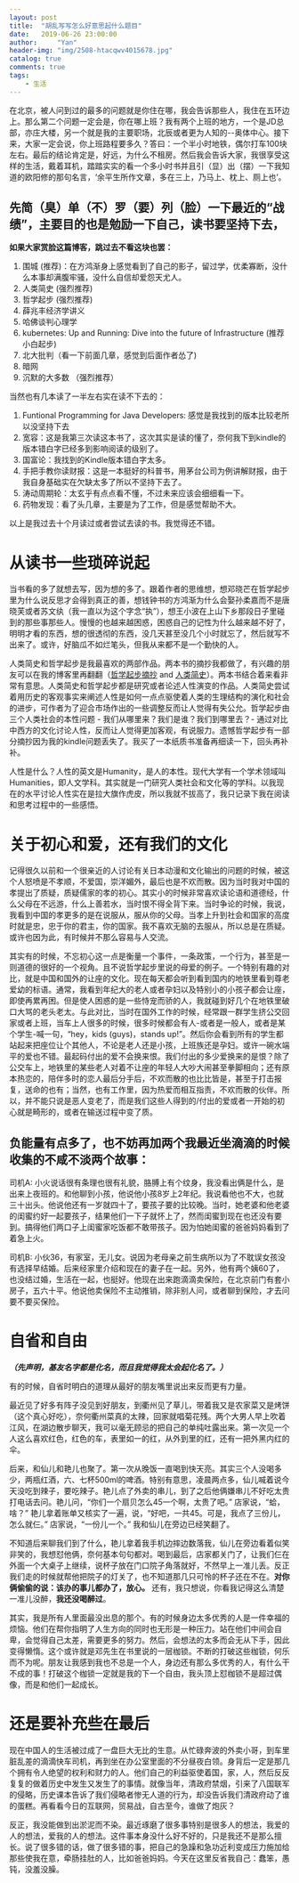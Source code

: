 ```yaml
---
layout: post
title:  "胡乱写写怎么好意思起什么题目"
date:   2019-06-26 23:00:00
author:     "Yan"
header-img: "img/2508-htacqwv4015678.jpg"
catalog: true
comments: true
tags:
    - 生活
---
```


在北京，被人问到过的最多的问题就是你住在哪，我会告诉那些人，我住在五环边上。那么第二个问题一定会是，你在哪上班？我有两个上班的地方，一个是JD总部，亦庄大楼，另一个就是我的主要职场，北辰或者更为人知的--奥体中心。接下来，大家一定会说，你上班路程要多久？答曰：一个半小时地铁，偶尔打车100块左右。最后的结论肯定是，好远，为什么不租房。然后我会告诉大家，我很享受这样的生活，戴着耳机，踏踏实实的看一个多小时书并且引（显）出（摆）一下我知道的欧阳修的那句名言，‘余平生所作文章，多在三上，乃马上、枕上、厕上也’。

## 先简（臭）单（不）罗（要）列（脸）一下最近的“战绩”，主要目的也是勉励一下自己，读书要坚持下去，

__如果大家赏脸这篇博客，跳过去不看这块也罢：__

1. 围城 (推荐)：在方鸿渐身上感觉看到了自己的影子，留过学，优柔寡断，没什么本事却满腹牢骚，没什么自信却爱怨天尤人。
2. 人类简史 (强烈推荐)
3. 哲学起步 (强烈推荐)
4. 薛兆丰经济学讲义
5. 哈佛谈判心理学
6. kubernetes: Up and Running: Dive into the future of Infrastructure (推荐小白起步)
7. 北大批判（看一下前面几章，感觉到后面作者怂了)
8. 暗网
9. 沉默的大多数 （强烈推荐）

当然也有几本读了一半左右实在读不下去的：

1. Funtional Programming for Java Developers: 感觉是我找到的版本比较老所以没坚持下去
2. 宽容：这是我第三次读这本书了，这次其实是读的懂了，奈何我下到kindle的版本错白字已经多到影响阅读的级别了。
3. 国富论：我找到的Kindle版本错白字太多。
4. 手把手教你读财报：这是一本挺好的科普书，用茅台公司为例讲解财报，由于我自身基础实在欠缺太多了所以不坚持下去了。
5. 涛动周期轮：太玄乎有点点看不懂，不过未来应该会细细看一下。
6. 药物发现：看了头几章，主要是为了工作，但是感觉帮助不大。

以上是我过去十个月读过或者尝试去读的书。我觉得还不错。

# 从读书一些琐碎说起

当书看的多了就想去写，因为想的多了。跟着作者的思维想，想邓晓芒在哲学起步里为什么说反思才会得到真正的善，想钱钟书的方鸿渐为什么会娶孙柔嘉而不是唐晓芙或者苏文纨（我一直以为这个字念“执”），想王小波在上山下乡那段日子里碰到的那些事那些人。慢慢的也越来越困惑，困惑自己的记性为什么越来越不好了，明明才看的东西，想的很透彻的东西，没几天甚至没几个小时就忘了，然后就写不出来了。或许，好脑瓜不如烂笔头，但我从来都不是一个勤快的人。

人类简史和哲学起步是我最喜欢的两部作品。两本书的摘抄我都做了，有兴趣的朋友可以在我的博客里再翻翻（[哲学起步摘抄](https://alvindaiyan.github.io/2019/06/23/zhe-xue-qi-bu/) and [人类简史](https://alvindaiyan.github.io/2018/11/30/ren-lei-jianshi/)）。两本书结合着来看非常有意思。人类简史和哲学起步都是研究或者论述人性演变的作品。人类简史尝试着用历史的客观事实来阐述人性是如何一点点驱使着人类的生理结构的演化和社会的进步，可作者为了迎合市场作出的一些调整反而让人觉得有失公允。哲学起步由三个人类社会的本性问题 - 我们从哪里来？我们是谁？我们到哪里去？- 通过对比中西方的文化讨论人性，反而让人觉得更加客观，有说服力。遗憾哲学起步有一部分摘抄因为我的kindle问题丢失了。我买了一本纸质书准备再细读一下，回头再补补。

人性是什么？人性的英文是Humanity，是人的本性。现代大学有一个学术领域叫Humanities，即人文学科。其实就是一门研究人类社会和文化等的学科。以我现在的水平讨论人性实在是拉大旗作虎皮，所以我就不拔高了，我只记录下我在阅读和思考过程中的一些感悟。

# 关于初心和爱，还有我们的文化

记得很久以前和一个很亲近的人讨论有关日本动漫和文化输出的问题的时候，被这个人怒喷是不孝顺，不爱国，崇洋媚外，最后也是不欢而散。因为当时我对中国的孝提出了质疑，质疑儒家的孝的初心。其实小的时候非常喜欢读论语和道德经，什么父母在不远游，什么上善若水，当时恨不得全背下来。当时争论的时候，我说，我看到中国的孝更多的是在说服从，服从你的父母。当孝上升到社会和国家的高度时就是忠，忠于你的君主，你的国家。我不喜欢无脑的去服从，所以总是在质疑。或许也因为此，有时候并不那么容易与人交流。

其实有的时候，不忘初心这一点是衡量一个事件，一条政策，一个行为，甚至是一则道德的很好的一个视角。且不说哲学起步里说的母爱的例子。一个特别有趣的对比，就是中国和国外的让座的文化。现在每天都会听到看到国内的地铁里看到尊老爱幼的标语。通常，我看到年纪大的老人或者孕妇以及特别小的小孩子都会让座，即使再累再困。但是使人困惑的是一些恃宠而骄的人，我就碰到好几个在地铁里破口大骂的老头老太。与此对比，当时在国外工作的时候，经常跟一群学生挤公交回家或者上班，当车上人很多的时候，很多时候都会有人-或者是一般人，或者是某个学生-喊一句，“hey，kids (guys)，stands up!”。然后你会看到所有的学生都站起来把座位让个其他人，不论是老人还是小孩，上班族还是孕妇。或许一碗水端平的爱也不错。最起码付出的爱不会换来恨。我们付出的多少爱换来的是恨？除了公交车上，地铁里的某些老人对着不让座的年轻人大吵大闹甚至拳脚相向；还有原本热恋的，陪伴多时的恋人最后分手后，不欢而散的也比比皆是，甚至于打击报复，送命的也有；当然，也有工作里，因为热爱而相互指责，不欢而散的伙伴。所以，并不能只说是恶人变老了，而是我们这些人得到的/付出的爱或者一开始的初心就是畸形的，或者在输送过程中变了质。

## 负能量有点多了，也不妨再加两个我最近坐滴滴的时候收集的不咸不淡两个故事：

司机A: 小火说话很有条理也很有礼貌，胳膊上有个纹身，我没看出俩是什么，是出来上夜班的。和他聊到小孩，他说他小孩8岁上2年纪。我说看他也不大，也就三十出头。他说他还有一岁就四十了，要孩子要的比较晚。当时，她老婆和他老婆的闺蜜约好一起要孩子，结果他们一下子就怀上了，然而闺蜜到现在也还没有要到。搞得他们两口子上闺蜜家吃饭都不敢带孩子。因为怕她闺蜜的爸爸妈妈看到了着急上火。

司机B: 小伙36，有家室，无儿女。说因为老母亲之前生病所以为了不耽误女孩没有选择早结婚。后来经家里介绍和现在的妻子在一起。另外，他有两个姨60了，也没结过婚，生活在一起，也挺好。他现在出来跑滴滴卖保险，在北京前门有套小房子，五六十平。他说他卖保险不主动推销，除非别人问，或者聊到保险，才去问要不要买保险。

# 自省和自由

___（先声明，基友名字都是化名，而且我觉得我太会起化名了。）___

有的时候，自省时明白的道理从最好的朋友嘴里说出来反而更有力量。

最近见了好多有阵子没见到好朋友，到衢州见了草儿，带着我又是农家菜又是烤饼（这个真心好吃），奈何衢州菜真的太辣，回家就唱菊花残。两个大男人早上吹着江风，在湖边散步聊天，我可以毫无顾忌的把自己的单纯吐露出来。第一次见一个人这么喜欢红色，红色的车，表里如一的红，从外到里的红，还有一把外黑内红的伞。

后来，和仙儿和艳儿也聚了。第一次从晚饭一直喝到快天亮。其实三个人没喝多少，两瓶红酒，六、七杯500ml的啤酒。特别有意思，凌晨两点多，仙儿喊着说今天没吃到辣子，要吃辣子。艳儿点了外卖的串儿，到了之后他俩嫌串儿不好吃太贵打电话去问。艳儿问，“你们一个扇贝怎么45一个啊，太贵了吧。” 店家说，“蛤，啥？” 艳儿拿着账单又核实了一遍，说，“好吧，一共45。可是，我点了三份儿，怎么就仨。” 店家说，“一份儿一个。” 我和仙儿在旁边已经笑翻了。

不知道后来聊我们到了什么，艳儿拿着我手机边摔边数落我，仙儿在旁边看着似笑非笑的，我想怼他俩，奈何基本句句都对。喝到最后，店家都关门了，让我们仨在外面一个大桌子上继续，说杯子放在门口院子角落就好，不然早上一准儿丢。反正我们走的时候就帮他把院子的灯关了，也不知道那几只可怜的杯子还在不在。__对你俩偷偷的说：该办的事儿都办了，放心。__ 还有，我只想说，你看我记得这么清楚一准儿没醉，__我还没喝醉过__。

其实，我是所有人里面最没出息的那个。有的时候身边太多优秀的人是一件幸福的烦恼。他们在帮你指明了人生方向的同时也无形是一种压力。站在他们中间会自卑，会觉得自己太差，需要更多的努力。然后，会想法的太多而会无从下手，因此变得懒惰。这个或许就是邓先生在书里说的一层枷锁。不断的打破这些枷锁，何乐而不为呢。朋友让我感到我也不总是一个人，身边还有那么多优秀的人，有什么干不成的事！打破这个枷锁一定就是我的下一个自由，我头顶上怼枷锁不是超过偶像，而是和他们一起成长。

# 还是要补充些在最后

现在中国人的生活被过成了一盘巨大无比的生意。从忙碌奔波的外卖小哥，到车里脏乱差的滴滴快车司机，再到坐在办公室里面的不分昼夜白领。身背后一定是那几个拥有令人绝望的权利和财力的人。他们自己的利益驱使着国，家，人，然后反反复复的做着历史中发生又发生了的事情。就像当年，清政府禁烟，引来了八国联军的侵略，历史课本告诉了我们侵略者惨无人道的行为，却没告诉我们清政府动了谁的蛋糕。再看看今日的互联网，贸易战，自古至今，谁做了炮灰？

反正，我没能做到出淤泥而不染。最近琢磨了很多事特别是很多人的想法，我爱的人的想法，爱我的人的想法。这件事本身没什么好不好的，只是我还不是那么擅长。说了很多错的话，做了很多错的事，把自己的急躁和急功近利变成压力施加给那些使我在意，牵肠挂肚的人，比如爸爸妈妈。今天在这里反省我自己：蠢笨，愚钝，没羞没臊。





